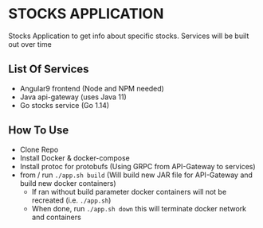 # STOCKS APPLICATION

Stocks Application to get info about specific stocks. Services will be built out over time

## List Of Services
  - Angular9 frontend (Node and NPM needed)
  - Java api-gateway (uses Java 11)
  - Go stocks service (Go 1.14)
  
 ## How To Use
  - Clone Repo
  - Install Docker & docker-compose
  - Install protoc for protobufs (Using GRPC from API-Gateway to services)
  - from / run `./app.sh build` (Will build new JAR file for API-Gateway and build new docker containers)
    - If ran without build parameter docker containers will not be recreated (i.e. `./app.sh`) 
     - When done, run `./app.sh down` this will terminate docker network and containers
